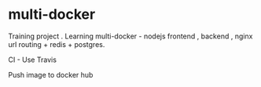 # multi-docker
Training project . Learning multi-docker - nodejs frontend , backend , nginx url routing + redis + postgres.

CI  - Use Travis

Push image to docker hub
